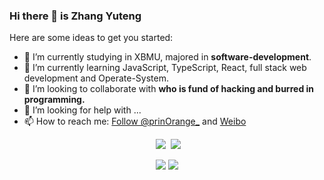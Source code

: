 ### Hi there 👋 is **Zhang Yuteng**

Here are some ideas to get you started:

- 🔭 I’m currently studying in XBMU, majored in **software-development**.
- 🌱 I’m currently learning JavaScript, TypeScript, React, full stack web development and Operate-System.
- 👯 I’m looking to collaborate with **who is fund of hacking and burred in programming.**
- 🤔 I’m looking for help with ...
- 📫 How to reach me: <a href="https://twitter.com/prinOrange_?ref_src=twsrc%5Etfw" class="twitter-follow-button" data-show-count="false">Follow @prinOrange_</a><script async src="https://platform.twitter.com/widgets.js" charset="utf-8"></script>
  and [Weibo](https://weibo.com/u/1738014147)

<p align = "center">
  <img src = "https://github-readme-stats.vercel.app/api?username=prinOrange&count_private=true&show_icons=true&theme=tokyonight&line_height=27">
  <img src = "https://github-readme-stats.vercel.app/api/top-langs/?username=wangscaler&theme=tokyonight">
</p>
<p align = "center">
<img style="display:inline" src = "https://github-readme-streak-stats.herokuapp.com/?user=wangscaler&theme=tokyonight">
<img style="display:inline" src = "https://github-profile-trophy.vercel.app/?username=wangscaler&theme=tokyonight" >
</p>
